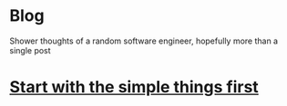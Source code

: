 # Blog

Shower thoughts of a random software engineer, hopefully more than a single post

# [Start with the simple things first](/start-with-the-simple-things-first)